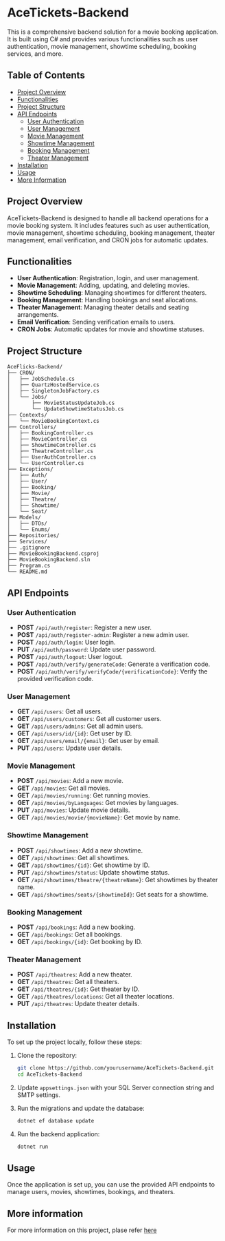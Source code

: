 ﻿# AceTickets-Backend

This is a comprehensive backend solution for a movie booking application. It is built using C# and provides various functionalities such as user authentication, movie management, showtime scheduling, booking services, and more.

## Table of Contents

- [Project Overview](#project-overview)
- [Functionalities](#functionalities)
- [Project Structure](#project-structure)
- [API Endpoints](#api-endpoints)
  - [User Authentication](#user-authentication)
  - [User Management](#user-management)
  - [Movie Management](#movie-management)
  - [Showtime Management](#showtime-management)
  - [Booking Management](#booking-management)
  - [Theater Management](#theater-management)
- [Installation](#installation)
- [Usage](#usage)
- [More Information](#more-information)


## Project Overview

AceTickets-Backend is designed to handle all backend operations for a movie booking system. It includes features such as user authentication, movie management, showtime scheduling, booking management, theater management, email verification, and CRON jobs for automatic updates.

## Functionalities

- **User Authentication**: Registration, login, and user management.
- **Movie Management**: Adding, updating, and deleting movies.
- **Showtime Scheduling**: Managing showtimes for different theaters.
- **Booking Management**: Handling bookings and seat allocations.
- **Theater Management**: Managing theater details and seating arrangements.
- **Email Verification**: Sending verification emails to users.
- **CRON Jobs**: Automatic updates for movie and showtime statuses.


## Project Structure
```
AceFlicks-Backend/
├── CRON/
│   ├── JobSchedule.cs
│   ├── QuartzHostedService.cs
│   ├── SingletonJobFactory.cs
│   └── Jobs/
│       ├── MovieStatusUpdateJob.cs
│       └── UpdateShowtimeStatusJob.cs
├── Contexts/
│   └── MovieBookingContext.cs
├── Controllers/
│   ├── BookingController.cs
│   ├── MovieController.cs
│   ├── ShowtimeController.cs
│   ├── TheatreController.cs
│   ├── UserAuthController.cs
│   └── UserController.cs
├── Exceptions/
│   ├── Auth/
│   ├── User/
│   ├── Booking/
│   ├── Movie/
│   ├── Theatre/
│   ├── Showtime/
│   └── Seat/
├── Models/
│   ├── DTOs/
│   └── Enums/
├── Repositories/
├── Services/
├── .gitignore
├── MovieBookingBackend.csproj
├── MovieBookingBackend.sln
├── Program.cs
└── README.md
```


## API Endpoints

### User Authentication

- **POST** `/api/auth/register`: Register a new user.
- **POST** `/api/auth/register-admin`: Register a new admin user.
- **POST** `/api/auth/login`: User login.
- **PUT** `/api/auth/password`: Update user password.
- **POST** `/api/auth/logout`: User logout.
- **POST** `/api/auth/verify/generateCode`: Generate a verification code.
- **POST** `/api/auth/verify/verifyCode/{verificationCode}`: Verify the provided verification code.

### User Management

- **GET** `/api/users`: Get all users.
- **GET** `/api/users/customers`: Get all customer users.
- **GET** `/api/users/admins`: Get all admin users.
- **GET** `/api/users/id/{id}`: Get user by ID.
- **GET** `/api/users/email/{email}`: Get user by email.
- **PUT** `/api/users`: Update user details.

### Movie Management

- **POST** `/api/movies`: Add a new movie.
- **GET** `/api/movies`: Get all movies.
- **GET** `/api/movies/running`: Get running movies.
- **GET** `/api/movies/byLanguages`: Get movies by languages.
- **PUT** `/api/movies`: Update movie details.
- **GET** `/api/movies/movie/{movieName}`: Get movie by name.

### Showtime Management

- **POST** `/api/showtimes`: Add a new showtime.
- **GET** `/api/showtimes`: Get all showtimes.
- **GET** `/api/showtimes/{id}`: Get showtime by ID.
- **PUT** `/api/showtimes/status`: Update showtime status.
- **GET** `/api/showtimes/theatre/{theatreName}`: Get showtimes by theater name.
- **GET** `/api/showtimes/seats/{showtimeId}`: Get seats for a showtime.

### Booking Management

- **POST** `/api/bookings`: Add a new booking.
- **GET** `/api/bookings`: Get all bookings.
- **GET** `/api/bookings/{id}`: Get booking by ID.

### Theater Management

- **POST** `/api/theatres`: Add a new theater.
- **GET** `/api/theatres`: Get all theaters.
- **GET** `/api/theatres/{id}`: Get theater by ID.
- **GET** `/api/theatres/locations`: Get all theater locations.
- **PUT** `/api/theatres`: Update theater details.

## Installation

To set up the project locally, follow these steps:

1. Clone the repository:

    ```bash
    git clone https://github.com/yourusername/AceTickets-Backend.git
    cd AceTickets-Backend
    ```

2. Update `appsettings.json` with your SQL Server connection string and SMTP settings.

3. Run the migrations and update the database:

    ```bash
    dotnet ef database update
    ```

4. Run the backend application:

    ```bash
    dotnet run
    ```

## Usage

Once the application is set up, you can use the provided API endpoints to manage users, movies, showtimes, bookings, and theaters.

## More information

For more information on this project, plase refer [here](https://github.com/ash0306/Capstone-Project-Genspark)